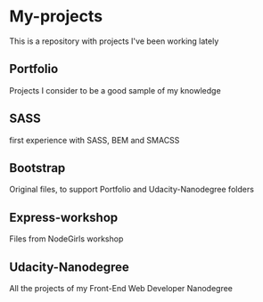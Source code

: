# My-projects
This is a repository with projects I've been working lately

## Portfolio
Projects I consider to be a good sample of my knowledge 

## SASS
first experience with SASS, BEM and SMACSS

## Bootstrap
Original files, to support Portfolio and Udacity-Nanodegree folders

## Express-workshop
Files from NodeGirls workshop

## Udacity-Nanodegree
All the projects of my Front-End Web Developer Nanodegree
